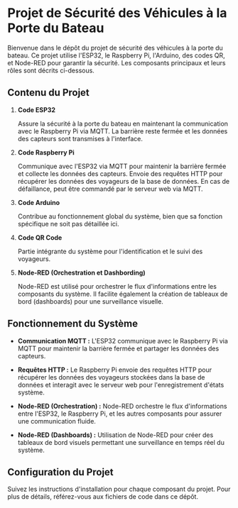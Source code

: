 # Projet de Sécurité des Véhicules à la Porte du Bateau

Bienvenue dans le dépôt du projet de sécurité des véhicules à la porte du bateau. Ce projet utilise l'ESP32, le Raspberry Pi, l'Arduino, des codes QR, et Node-RED pour garantir la sécurité. Les composants principaux et leurs rôles sont décrits ci-dessous.

## Contenu du Projet

1. **Code ESP32**

   Assure la sécurité à la porte du bateau en maintenant la communication avec le Raspberry Pi via MQTT. La barrière reste fermée et les données des capteurs sont transmises à l'interface.

2. **Code Raspberry Pi**

   Communique avec l'ESP32 via MQTT pour maintenir la barrière fermée et collecte les données des capteurs. Envoie des requêtes HTTP pour récupérer les données des voyageurs de la base de données. En cas de défaillance, peut être commandé par le serveur web via MQTT.

3. **Code Arduino**

   Contribue au fonctionnement global du système, bien que sa fonction spécifique ne soit pas détaillée ici.

4. **Code QR Code**

   Partie intégrante du système pour l'identification et le suivi des voyageurs.

5. **Node-RED (Orchestration et Dashbording)**

   Node-RED est utilisé pour orchestrer le flux d'informations entre les composants du système. Il facilite également la création de tableaux de bord (dashboards) pour une surveillance visuelle.

## Fonctionnement du Système

- **Communication MQTT :** L'ESP32 communique avec le Raspberry Pi via MQTT pour maintenir la barrière fermée et partager les données des capteurs.

- **Requêtes HTTP :** Le Raspberry Pi envoie des requêtes HTTP pour récupérer les données des voyageurs stockées dans la base de données et interagit avec le serveur web pour l'enregistrement d'états système.

- **Node-RED (Orchestration) :** Node-RED orchestre le flux d'informations entre l'ESP32, le Raspberry Pi, et les autres composants pour assurer une communication fluide.

- **Node-RED (Dashboards) :** Utilisation de Node-RED pour créer des tableaux de bord visuels permettant une surveillance en temps réel du système.

## Configuration du Projet

Suivez les instructions d'installation pour chaque composant du projet. Pour plus de détails, référez-vous aux fichiers de code dans ce dépôt.



